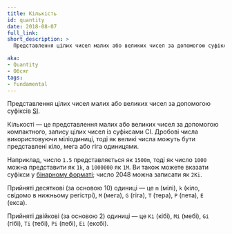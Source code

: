```yaml
---
title: Кількість
id: quantity
date: 2018-08-07
full_link:
short_description: >
  Представлення цілих чисел малих або великих чисел за допомогою суфіксів [SI](https://en.wikipedia.org/wiki/International_System_of_Units).

aka:
- Quantity
- Обсяг
tags:
- fundamental
---
```


Представлення цілих чисел малих або великих чисел за допомогою суфіксів [SI](https://en.wikipedia.org/wiki/International_System_of_Units).

<!--more-->

Кількості — це представлення малих або великих чисел за допомогою компактного, запису цілих чисел із суфіксами СІ. Дробові числа використовуючи міліодиниці, тоді як великі числа можуть бути представлені кіло, мега або гіга одиницями.

Наприклад, число `1.5` представляється як `1500m`, тоді як число `1000` можна представити як `1k`, а `1000000` як `1M`. Ви також можете вказати суфікси у [бінарному форматі](https://en.wikipedia.org/wiki/Binary_prefix); число 2048 можна записати як `2Ki`.

Прийняті десяткові (за основою 10) одиниці — це `m` (мілі), `k` (кіло, свідомо в нижньому регістрі), `M` (мега), `G` (гіга), `T` (тера), `P` (пета), `E` (екса).

Прийняті двійкові (за основою 2) одиниці — це `Ki` (кібі), `Mi` (мебі), `Gi` (гібі), `Ti` (тебі), `Pi` (пебі), `Ei` (ексбі).
